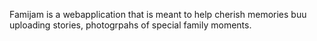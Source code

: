 Famijam is a webapplication that is meant to help cherish memories buu uploading stories, photogrpahs of special family moments.
